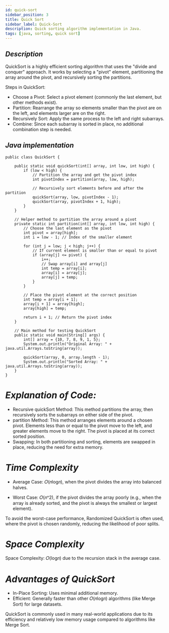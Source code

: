 ```yaml
---
id: quick-sort
sidebar_position: 3
title: Quick Sort
sidebar_label: Quick-Sort
description: Quick sorting algorithm implementation in Java.
tags: [java, sorting, quick sort]
---
```


## *Description*

QuickSort is a highly efficient sorting algorithm that uses the "divide and conquer" approach. It works by selecting a "pivot" element, partitioning the array around the pivot, and recursively sorting the partitions.

Steps in QuickSort:
- Choose a Pivot: Select a pivot element (commonly the last element, but other methods exist).
- Partition: Rearrange the array so elements smaller than the pivot are on the left, and elements larger are on the right.
- Recursively Sort: Apply the same process to the left and right subarrays.
- Combine: Since each subarray is sorted in place, no additional combination step is needed.

## *Java implementation*

```
public class QuickSort {

    public static void quickSort(int[] array, int low, int high) {
        if (low < high) {
            // Partition the array and get the pivot index
            int pivotIndex = partition(array, low, high);

            // Recursively sort elements before and after the partition
            quickSort(array, low, pivotIndex - 1);
            quickSort(array, pivotIndex + 1, high);
        }
    }

    // Helper method to partition the array around a pivot
    private static int partition(int[] array, int low, int high) {
        // Choose the last element as the pivot
        int pivot = array[high];
        int i = low - 1; // Index of the smaller element

        for (int j = low; j < high; j++) {
            // If current element is smaller than or equal to pivot
            if (array[j] <= pivot) {
                i++;
                // Swap array[i] and array[j]
                int temp = array[i];
                array[i] = array[j];
                array[j] = temp;
            }
        }

        // Place the pivot element at the correct position
        int temp = array[i + 1];
        array[i + 1] = array[high];
        array[high] = temp;

        return i + 1; // Return the pivot index
    }

    // Main method for testing QuickSort
    public static void main(String[] args) {
        int[] array = {10, 7, 8, 9, 1, 5};
        System.out.println("Original Array: " + java.util.Arrays.toString(array));

        quickSort(array, 0, array.length - 1);
        System.out.println("Sorted Array: " + java.util.Arrays.toString(array));
    }
}

```

# *Explanation of Code:*
- Recursive quickSort Method: This method partitions the array, then recursively sorts the subarrays on either side of the pivot.
- partition Method: This method arranges elements around a chosen pivot. Elements less than or equal to the pivot move to the left, and greater elements move to the right. The pivot is placed at its correct sorted position.
- Swapping: In both partitioning and sorting, elements are swapped in place, reducing the need for extra memory.
  
# *Time Complexity*

- Average Case: 
𝑂(𝑛log𝑛), when the pivot divides the array into balanced halves.

- Worst Case: 
𝑂(𝑛^2), if the pivot divides the array poorly (e.g., when the array is already sorted, and the pivot is always the smallest or largest element).

To avoid the worst-case performance, Randomized QuickSort is often used, where the pivot is chosen randomly, reducing the likelihood of poor splits.

# *Space Complexity*
Space Complexity: 
𝑂(log𝑛) due to the recursion stack in the average case.

# *Advantages of QuickSort*
- In-Place Sorting: Uses minimal additional memory.
- Efficient: Generally faster than other 𝑂(𝑛log𝑛) algorithms (like Merge Sort) for large datasets.

QuickSort is commonly used in many real-world applications due to its efficiency and relatively low memory usage compared to algorithms like Merge Sort.

